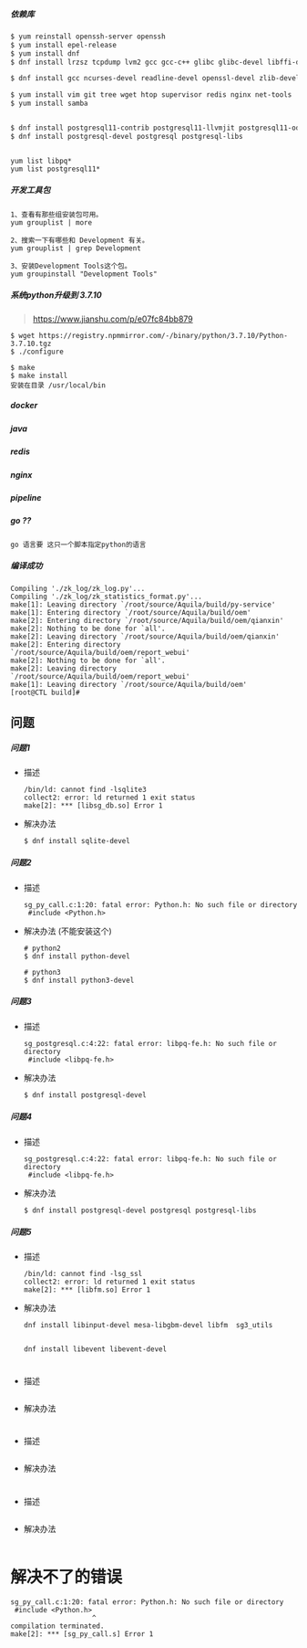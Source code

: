 ##### 依赖库

```bash
$ yum reinstall openssh-server openssh
$ yum install epel-release
$ yum install dnf
$ dnf install lrzsz tcpdump lvm2 gcc gcc-c++ glibc glibc-devel libffi-devel sqlite-devel bzip2-devel bzip2 readline-devel openssl-devel bzip2-devel

$ dnf install gcc ncurses-devel readline-devel openssl-devel zlib-devel krb5-devel keyutils-libs-devel libcurl-devel sqlite-devel gdbm-devel bzip2-devel libffi-devel

$ yum install vim git tree wget htop supervisor redis nginx net-tools
$ yum install samba


$ dnf install postgresql11-contrib postgresql11-llvmjit postgresql11-odbc postgresql11-plperl postgresql11-pltcl postgresql11-tcl postgresql11 postgresql11-libs postgresql11-libs
$ dnf install postgresql-devel postgresql postgresql-libs

```

```

yum list libpq*
yum list postgresql11*
```



##### 开发工具包

```
1、查看有那些组安装包可用。
yum grouplist | more

2、搜索一下有哪些和 Development 有关。
yum grouplist | grep Development

3、安装Development Tools这个包。
yum groupinstall "Development Tools"
```

##### 系统python升级到 3.7.10

> https://www.jianshu.com/p/e07fc84bb879

```
$ wget https://registry.npmmirror.com/-/binary/python/3.7.10/Python-3.7.10.tgz
$ ./configure 

$ make
$ make install
安装在目录 /usr/local/bin

```

##### docker

##### java

##### redis

##### nginx

##### pipeline

##### go ??

```
go 语言要 这只一个脚本指定python的语言
```

##### 编译成功

```
Compiling './zk_log/zk_log.py'...
Compiling './zk_log/zk_statistics_format.py'...
make[1]: Leaving directory `/root/source/Aquila/build/py-service'
make[1]: Entering directory `/root/source/Aquila/build/oem'
make[2]: Entering directory `/root/source/Aquila/build/oem/qianxin'
make[2]: Nothing to be done for `all'.
make[2]: Leaving directory `/root/source/Aquila/build/oem/qianxin'
make[2]: Entering directory `/root/source/Aquila/build/oem/report_webui'
make[2]: Nothing to be done for `all'.
make[2]: Leaving directory `/root/source/Aquila/build/oem/report_webui'
make[1]: Leaving directory `/root/source/Aquila/build/oem'
[root@CTL build]# 

```



## 问题

##### 问题1

- 描述

  ```
  /bin/ld: cannot find -lsqlite3
  collect2: error: ld returned 1 exit status
  make[2]: *** [libsg_db.so] Error 1
  ```

- 解决办法

  ```bash
  $ dnf install sqlite-devel
  ```

##### 问题2

- 描述

  ```
  sg_py_call.c:1:20: fatal error: Python.h: No such file or directory
   #include <Python.h>
  ```

- 解决办法 (不能安装这个)

  ```
  # python2
  $ dnf install python-devel 
  
  # python3
  $ dnf install python3-devel
  ```

##### 问题3

- 描述

  ```
  sg_postgresql.c:4:22: fatal error: libpq-fe.h: No such file or directory
   #include <libpq-fe.h>
  ```

- 解决办法

  ```bash
  $ dnf install postgresql-devel
  ```

##### 问题4

- 描述

  ```
  sg_postgresql.c:4:22: fatal error: libpq-fe.h: No such file or directory
   #include <libpq-fe.h>
  ```

- 解决办法

  ```bash
  $ dnf install postgresql-devel postgresql postgresql-libs
  ```

##### 问题5

- 描述

  ```
  /bin/ld: cannot find -lsg_ssl
  collect2: error: ld returned 1 exit status
  make[2]: *** [libfm.so] Error 1
  ```

- 解决办法

  ```
  dnf install libinput-devel mesa-libgbm-devel libfm  sg3_utils
  
  
  dnf install libevent libevent-devel
  
  
  ```



##### 

- 描述

  ```
  
  ```

- 解决办法

  ```
  
  ```



##### 

- 描述

  ```
  
  ```

- 解决办法

  ```
  
  ```



##### 

- 描述

  ```
  
  ```

- 解决办法

  ```
  
  ```



# 解决不了的错误

```
sg_py_call.c:1:20: fatal error: Python.h: No such file or directory
 #include <Python.h>
                    ^
compilation terminated.
make[2]: *** [sg_py_call.s] Error 1
```






